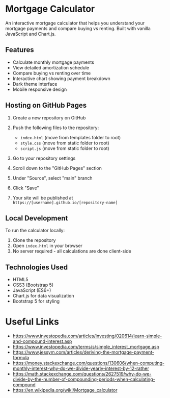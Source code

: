 # Mortgage Calculator

An interactive mortgage calculator that helps you understand your mortgage payments and compare buying vs renting. Built with vanilla JavaScript and Chart.js.

## Features

- Calculate monthly mortgage payments
- View detailed amortization schedule
- Compare buying vs renting over time
- Interactive chart showing payment breakdown
- Dark theme interface
- Mobile responsive design

## Hosting on GitHub Pages

1. Create a new repository on GitHub
2. Push the following files to the repository:
   - `index.html` (move from templates folder to root)
   - `style.css` (move from static folder to root)
   - `script.js` (move from static folder to root)

3. Go to your repository settings
4. Scroll down to the "GitHub Pages" section
5. Under "Source", select "main" branch
6. Click "Save"
7. Your site will be published at `https://[username].github.io/[repository-name]`

## Local Development

To run the calculator locally:

1. Clone the repository
2. Open `index.html` in your browser
3. No server required - all calculations are done client-side

## Technologies Used

- HTML5
- CSS3 (Bootstrap 5)
- JavaScript (ES6+)
- Chart.js for data visualization
- Bootstrap 5 for styling

# Useful Links

- https://www.investopedia.com/articles/investing/020614/learn-simple-and-compound-interest.asp
- https://www.investopedia.com/terms/s/simple_interest_mortgage.asp
- https://www.jessym.com/articles/deriving-the-mortgage-payment-formula
- https://money.stackexchange.com/questions/130606/when-computing-monthly-interest-why-do-we-divide-yearly-interest-by-12-rather
- https://math.stackexchange.com/questions/2627519/why-do-we-divide-by-the-number-of-compounding-periods-when-calculating-compound
- https://en.wikipedia.org/wiki/Mortgage_calculator
